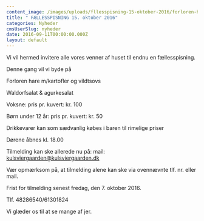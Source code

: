 ```yaml
---
content_image: /images/uploads/fllesspisning-15-oktober-2016/forloren-hare.jpg
title: " FÆLLESSPISNING 15. oktober 2016"
categories: Nyheder
cmsUserSlug: nyheder
date: 2016-09-11T00:00:00.000Z
layout: default
---
```


Vi vil hermed invitere alle vores venner af huset til endnu en fællesspisning.

Denne gang vil vi byde på

Forloren hare m/kartofler og vildtsovs

Waldorfsalat & agurkesalat

Voksne:			pris pr. kuvert: kr. 100

Børn under 12 år: 	pris pr. kuvert: kr. 50 

Drikkevarer kan som sædvanlig købes i baren til rimelige priser

Dørene åbnes kl. 18.00

Tilmelding kan ske allerede nu på:
mail: kulsviergaarden@kulsviergaarden.dk

Vær opmærksom på, at tilmelding alene kan ske via ovennævnte tlf. nr. eller mail.

Frist for tilmelding senest fredag, den 7. oktober 2016.

Tlf. 48286540/61301824

Vi glæder os til at se mange af jer. 